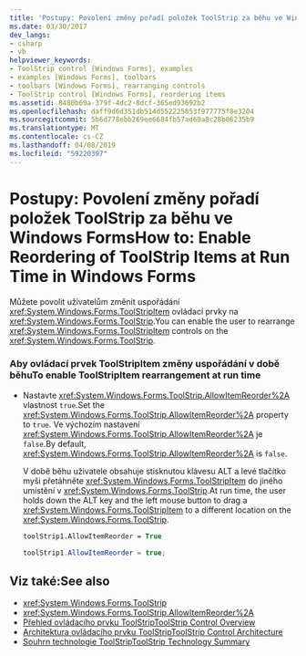 ```yaml
---
title: 'Postupy: Povolení změny pořadí položek ToolStrip za běhu ve Windows Forms'
ms.date: 03/30/2017
dev_langs:
- csharp
- vb
helpviewer_keywords:
- ToolStrip control [Windows Forms], examples
- examples [Windows Forms], toolbars
- toolbars [Windows Forms], rearranging controls
- ToolStrip control [Windows Forms], reordering items
ms.assetid: 8480b69a-379f-4dc2-8dcf-365ed93692b2
ms.openlocfilehash: daff9d6d351db514d552225853f977775f8e3204
ms.sourcegitcommit: 5b6d778ebb269ee6684fb57ad69a8c28b06235b9
ms.translationtype: MT
ms.contentlocale: cs-CZ
ms.lasthandoff: 04/08/2019
ms.locfileid: "59220397"
---
```

# <a name="how-to-enable-reordering-of-toolstrip-items-at-run-time-in-windows-forms"></a><span data-ttu-id="0b0dc-102">Postupy: Povolení změny pořadí položek ToolStrip za běhu ve Windows Forms</span><span class="sxs-lookup"><span data-stu-id="0b0dc-102">How to: Enable Reordering of ToolStrip Items at Run Time in Windows Forms</span></span>
<span data-ttu-id="0b0dc-103">Můžete povolit uživatelům změnit uspořádání <xref:System.Windows.Forms.ToolStripItem> ovládací prvky na <xref:System.Windows.Forms.ToolStrip>.</span><span class="sxs-lookup"><span data-stu-id="0b0dc-103">You can enable the user to rearrange <xref:System.Windows.Forms.ToolStripItem> controls on the <xref:System.Windows.Forms.ToolStrip>.</span></span>  
  
### <a name="to-enable-toolstripitem-rearrangement-at-run-time"></a><span data-ttu-id="0b0dc-104">Aby ovládací prvek ToolStripItem změny uspořádání v době běhu</span><span class="sxs-lookup"><span data-stu-id="0b0dc-104">To enable ToolStripItem rearrangement at run time</span></span>  
  
-   <span data-ttu-id="0b0dc-105">Nastavte <xref:System.Windows.Forms.ToolStrip.AllowItemReorder%2A> vlastnost `true`.</span><span class="sxs-lookup"><span data-stu-id="0b0dc-105">Set the <xref:System.Windows.Forms.ToolStrip.AllowItemReorder%2A> property to `true`.</span></span> <span data-ttu-id="0b0dc-106">Ve výchozím nastavení <xref:System.Windows.Forms.ToolStrip.AllowItemReorder%2A> je `false`.</span><span class="sxs-lookup"><span data-stu-id="0b0dc-106">By default, <xref:System.Windows.Forms.ToolStrip.AllowItemReorder%2A> is `false`.</span></span>  
  
     <span data-ttu-id="0b0dc-107">V době běhu uživatele obsahuje stisknutou klávesu ALT a levé tlačítko myši přetáhněte <xref:System.Windows.Forms.ToolStripItem> do jiného umístění v <xref:System.Windows.Forms.ToolStrip>.</span><span class="sxs-lookup"><span data-stu-id="0b0dc-107">At run time, the user holds down the ALT key and the left mouse button to drag a <xref:System.Windows.Forms.ToolStripItem> to a different location on the <xref:System.Windows.Forms.ToolStrip>.</span></span>  
  
    ```vb  
    toolStrip1.AllowItemReorder = True  
    ```  
  
    ```csharp  
    toolStrip1.AllowItemReorder = true;  
    ```  
  
## <a name="see-also"></a><span data-ttu-id="0b0dc-108">Viz také:</span><span class="sxs-lookup"><span data-stu-id="0b0dc-108">See also</span></span>

- <xref:System.Windows.Forms.ToolStrip>
- <xref:System.Windows.Forms.ToolStrip.AllowItemReorder%2A>
- [<span data-ttu-id="0b0dc-109">Přehled ovládacího prvku ToolStrip</span><span class="sxs-lookup"><span data-stu-id="0b0dc-109">ToolStrip Control Overview</span></span>](toolstrip-control-overview-windows-forms.md)
- [<span data-ttu-id="0b0dc-110">Architektura ovládacího prvku ToolStrip</span><span class="sxs-lookup"><span data-stu-id="0b0dc-110">ToolStrip Control Architecture</span></span>](toolstrip-control-architecture.md)
- [<span data-ttu-id="0b0dc-111">Souhrn technologie ToolStrip</span><span class="sxs-lookup"><span data-stu-id="0b0dc-111">ToolStrip Technology Summary</span></span>](toolstrip-technology-summary.md)
